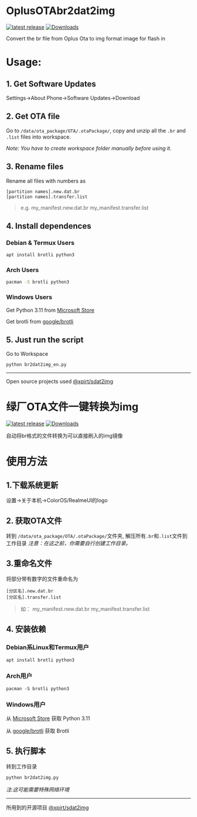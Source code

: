 # OplusOTAbr2dat2img
[![latest release](https://img.shields.io/github/v/tag/xxtvrxx233/OplusOTAbr2dat2img?color=blue&include_prereleases&label=release&sort=semver&style=flat-square)](https://github.com/xxtvrxx233/OplusOTAbr2dat2img)
[![Downloads](https://img.shields.io/github/downloads/xxtvrxx233/OplusOtabr2dat2img/total)](https://github.com/xxtvrxx233/OplusOTAbr2dat2img/releases)

Convert the br file from Oplus Ota to img format image for flash in
# Usage:
## 1. Get Software Updates
Settings→About Phone→Software Updates→Download
## 2. Get OTA file
Go to `/data/ota_package/OTA/.otaPackage/`, copy and unzip all the `.br` and `.list` 
files into workspace.

_Note: You have to create workspace folder manually before using it._
## 3. Rename files
Rename all files with numbers as
```
[partition names].new.dat.br
[partition names].transfer.list
```
> e.g.
> my_manifest.new.dat.br
> my_manifest.transfer.list

## 4. Install dependences
### Debian & Termux Users
```bash
apt install brotli python3
```
### Arch Users
```bash
pacman -S brotli python3 
```
### Windows Users
Get Python 3.11 from [Microsoft Store](https://apps.microsoft.com/store/detail/python-311/9NRWMJP3717K?) 

Get brotli from [google/brotli](https://github.com/google/brotli/releases)
## 5. Just run the script
Go to Workspace
``` bash
python br2dat2img_en.py
```
---
Open source projects used [@xpirt/sdat2img](https://github.com/xpirt/sdat2img)
# 绿厂OTA文件一键转换为img
[![latest release](https://img.shields.io/github/v/tag/xxtvrxx233/OplusOTAbr2dat2img?color=blue&include_prereleases&label=release&sort=semver&style=flat-square)](https://github.com/xxtvrxx233/OplusOTAbr2dat2img)
[![Downloads](https://img.shields.io/github/downloads/xxtvrxx233/OplusOtabr2dat2img/total)](https://shields.io/category/downloads)

自动将br格式的文件转换为可以直接刷入的img镜像

# 使用方法
## 1.下载系统更新
设置→关于本机→ColorOS/RealmeUI的logo
## 2. 获取OTA文件
转到 `/data/ota_package/OTA/.otaPackage/`文件夹, 解压所有`.br`和`.list`文件到工作目录
_注意：在这之前，你需要自行创建工作目录。_

## 3.重命名文件
将部分带有数字的文件重命名为
```
[分区名].new.dat.br
[分区名].transfer.list
```
> 如：
> my_manifest.new.dat.br
> my_manifest.transfer.list
## 4. 安装依赖
###  Debian系Linux和Termux用户
```bash
apt install brotli python3
```
 ### Arch用户
```
pacman -S brotli python3
```
### Windows用户
从 [Microsoft Store](https://apps.microsoft.com/store/detail/python-311/9NRWMJP3717K?)  获取 Python 3.11  

从 [google/brotli](https://github.com/google/brotli/releases) 获取 Brotli
## 5. 执行脚本
转到工作目录
```bash
python br2dat2img.py
```
_注:这可能需要特殊网络环境_

---

所用到的开源项目 [@xpirt/sdat2img](https://github.com/xpirt/sdat2img)
